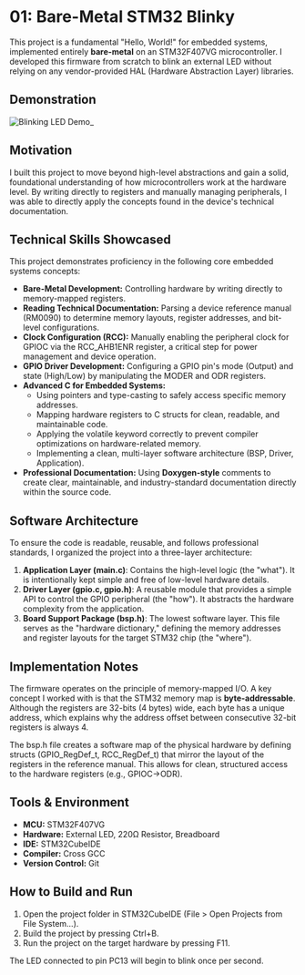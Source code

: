# **01: Bare-Metal STM32 Blinky**

This project is a fundamental "Hello, World\!" for embedded systems, implemented entirely **bare-metal** on an STM32F407VG microcontroller. I developed this firmware from scratch to blink an external LED without relying on any vendor-provided HAL (Hardware Abstraction Layer) libraries.

## **Demonstration**

![Blinking LED Demo](./.assets/blinky_demo.gif)\_

## **Motivation**

I built this project to move beyond high-level abstractions and gain a solid, foundational understanding of how microcontrollers work at the hardware level. By writing directly to registers and manually managing peripherals, I was able to directly apply the concepts found in the device's technical documentation.

## **Technical Skills Showcased**

This project demonstrates proficiency in the following core embedded systems concepts:

- **Bare-Metal Development:** Controlling hardware by writing directly to memory-mapped registers.
- **Reading Technical Documentation:** Parsing a device reference manual (RM0090) to determine memory layouts, register addresses, and bit-level configurations.
- **Clock Configuration (RCC):** Manually enabling the peripheral clock for GPIOC via the RCC_AHB1ENR register, a critical step for power management and device operation.
- **GPIO Driver Development:** Configuring a GPIO pin's mode (Output) and state (High/Low) by manipulating the MODER and ODR registers.
- **Advanced C for Embedded Systems:**
  - Using pointers and type-casting to safely access specific memory addresses.
  - Mapping hardware registers to C structs for clean, readable, and maintainable code.
  - Applying the volatile keyword correctly to prevent compiler optimizations on hardware-related memory.
  - Implementing a clean, multi-layer software architecture (BSP, Driver, Application).
- **Professional Documentation:** Using **Doxygen-style** comments to create clear, maintainable, and industry-standard documentation directly within the source code.

## **Software Architecture**

To ensure the code is readable, reusable, and follows professional standards, I organized the project into a three-layer architecture:

1. **Application Layer (main.c)**: Contains the high-level logic (the "what"). It is intentionally kept simple and free of low-level hardware details.
2. **Driver Layer (gpio.c, gpio.h)**: A reusable module that provides a simple API to control the GPIO peripheral (the "how"). It abstracts the hardware complexity from the application.
3. **Board Support Package (bsp.h)**: The lowest software layer. This file serves as the "hardware dictionary," defining the memory addresses and register layouts for the target STM32 chip (the "where").

## **Implementation Notes**

The firmware operates on the principle of memory-mapped I/O. A key concept I worked with is that the STM32 memory map is **byte-addressable**. Although the registers are 32-bits (4 bytes) wide, each byte has a unique address, which explains why the address offset between consecutive 32-bit registers is always 4\.

The bsp.h file creates a software map of the physical hardware by defining structs (GPIO_RegDef_t, RCC_RegDef_t) that mirror the layout of the registers in the reference manual. This allows for clean, structured access to the hardware registers (e.g., GPIOC-\>ODR).

## **Tools & Environment**

- **MCU:** STM32F407VG
- **Hardware:** External LED, 220Ω Resistor, Breadboard
- **IDE:** STM32CubeIDE
- **Compiler:** Cross GCC
- **Version Control:** Git

## **How to Build and Run**

1. Open the project folder in STM32CubeIDE (File \> Open Projects from File System...).
2. Build the project by pressing Ctrl+B.
3. Run the project on the target hardware by pressing F11.

The LED connected to pin PC13 will begin to blink once per second.
